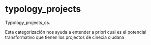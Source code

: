 # typology_projects
Typology_projects_cs. 

Esta categorización nos ayuda a entender a priori cual es el potencial transformativo que tienen los projectos de cinecia ciudana 
